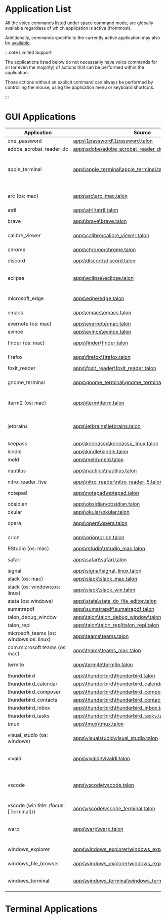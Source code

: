 # Application List

All the voice commands listed under space command mode, are globally available regardless of which application is
active (frontmost).

Additionally, commands specific to the currently active application may also be [available](./available-commands.md).


:::note Limited Support

The applications listed below do not necessarily have voice commands for all (or even the majority)
of actions that can be performed within the application.

Those actions without an explicit command can always be performed by controlling the mouse, using the application menu or
keyboard shortcuts.

:::

# GUI Applications

| Application               | Source | Command Groups |
| ------------------------- | -------------- |-------------- |
| one_password | [apps\1password\1password.talon](https://github.com/talonhub/community/tree/main/apps/apps\1password\1password.talon) |  |
| adobe_acrobat_reader_dc | [apps\adobe\adobe_acrobat_reader_dc.talon](https://github.com/talonhub/community/tree/main/apps/apps\adobe\adobe_acrobat_reader_dc.talon) | [navigation](./Command%20Groups%20GUI/navigation.md), [pages](./Command%20Groups%20GUI/pages.md), [tabs](./Command%20Groups%20GUI/tabs.md) |
| apple_terminal | [apps\apple_terminal\apple_terminal.talon](https://github.com/talonhub/community/tree/main/apps/apps\apple_terminal\apple_terminal.talon) | [terminal](./Command%20Groups%20Terminal/terminal.md), [anaconda](./Command%20Groups%20Terminal/anaconda.md), [file_manager](./Command%20Groups%20GUI/file_manager.md), [generic_unix_shell](./Command%20Groups%20GUI/generic_unix_shell.md), [git](./Command%20Groups%20Terminal/git.md), [kubectl](./Command%20Groups%20Terminal/kubectl.md), [navigation](./Command%20Groups%20GUI/navigation.md), [readline](./Command%20Groups%20Terminal/readline.md), [tabs](./Command%20Groups%20GUI/tabs.md) |
| arc (os: mac) | [apps\arc\arc_mac.talon](https://github.com/talonhub/community/tree/main/apps/apps\arc\arc_mac.talon) | [browser](./Command%20Groups%20GUI/browser.md), [command_search](./Command%20Groups%20GUI/command_search.md), [find](./Command%20Groups%20GUI/find.md), [navigation](./Command%20Groups%20GUI/navigation.md), [tabs](./Command%20Groups%20GUI/tabs.md) |
| atril | [apps\atril\atril.talon](https://github.com/talonhub/community/tree/main/apps/apps\atril\atril.talon) | [navigation](./Command%20Groups%20GUI/navigation.md), [pages](./Command%20Groups%20GUI/pages.md) |
| brave | [apps\brave\brave.talon](https://github.com/talonhub/community/tree/main/apps/apps\brave\brave.talon) | [browser](./Command%20Groups%20GUI/browser.md), [find](./Command%20Groups%20GUI/find.md), [navigation](./Command%20Groups%20GUI/navigation.md), [tabs](./Command%20Groups%20GUI/tabs.md) |
| calibre_viewer | [apps\calibre\calibre_viewer.talon](https://github.com/talonhub/community/tree/main/apps/apps\calibre\calibre_viewer.talon) | [chapters](./Command%20Groups%20GUI/chapters.md), [navigation](./Command%20Groups%20GUI/navigation.md), [pages](./Command%20Groups%20GUI/pages.md) |
| chrome | [apps\chrome\chrome.talon](https://github.com/talonhub/community/tree/main/apps/apps\chrome\chrome.talon) | [browser](./Command%20Groups%20GUI/browser.md), [find](./Command%20Groups%20GUI/find.md), [navigation](./Command%20Groups%20GUI/navigation.md), [tabs](./Command%20Groups%20GUI/tabs.md) |
| discord | [apps\discord\discord.talon](https://github.com/talonhub/community/tree/main/apps/apps\discord\discord.talon) | [emoji](./Command%20Groups%20GUI/emoji.md), [messaging](./Command%20Groups%20GUI/messaging.md) |
| eclipse | [apps\eclipse\eclipse.talon](https://github.com/talonhub/community/tree/main/apps/apps\eclipse\eclipse.talon) | [command_search](./Command%20Groups%20GUI/command_search.md), [find](./Command%20Groups%20GUI/find.md), [find_and_replace](./Command%20Groups%20GUI/find_and_replace.md), [line_commands](./Command%20Groups%20GUI/line_commands.md), [splits](./Command%20Groups%20GUI/splits.md), [tabs](./Command%20Groups%20GUI/tabs.md) |
| microsoft_edge | [apps\edge\edge.talon](https://github.com/talonhub/community/tree/main/apps/apps\edge\edge.talon) | [browser](./Command%20Groups%20GUI/browser.md), [find](./Command%20Groups%20GUI/find.md), [navigation](./Command%20Groups%20GUI/navigation.md), [tabs](./Command%20Groups%20GUI/tabs.md) |
| emacs | [apps\emacs\emacs.talon](https://github.com/talonhub/community/tree/main/apps/apps\emacs\emacs.talon) | [line_commands](./Command%20Groups%20GUI/line_commands.md), [splits](./Command%20Groups%20GUI/splits.md), [tabs](./Command%20Groups%20GUI/tabs.md) |
| evernote (os: mac) | [apps\evernote\mac.talon](https://github.com/talonhub/community/tree/main/apps/apps\evernote\mac.talon) |  |
| evince | [apps\evince\evince.talon](https://github.com/talonhub/community/tree/main/apps/apps\evince\evince.talon) | [navigation](./Command%20Groups%20GUI/navigation.md), [pages](./Command%20Groups%20GUI/pages.md) |
| finder (os: mac) | [apps\finder\finder.talon](https://github.com/talonhub/community/tree/main/apps/apps\finder\finder.talon) | [file_manager](./Command%20Groups%20GUI/file_manager.md), [navigation](./Command%20Groups%20GUI/navigation.md), [tabs](./Command%20Groups%20GUI/tabs.md) |
| firefox | [apps\firefox\firefox.talon](https://github.com/talonhub/community/tree/main/apps/apps\firefox\firefox.talon) | [browser](./Command%20Groups%20GUI/browser.md), [find](./Command%20Groups%20GUI/find.md), [navigation](./Command%20Groups%20GUI/navigation.md), [tabs](./Command%20Groups%20GUI/tabs.md) |
| foxit_reader | [apps\foxit_reader\foxit_reader.talon](https://github.com/talonhub/community/tree/main/apps/apps\foxit_reader\foxit_reader.talon) | [navigation](./Command%20Groups%20GUI/navigation.md), [pages](./Command%20Groups%20GUI/pages.md), [tabs](./Command%20Groups%20GUI/tabs.md) |
| gnome_terminal | [apps\gnome_terminal\gnome_terminal.talon](https://github.com/talonhub/community/tree/main/apps/apps\gnome_terminal\gnome_terminal.talon) | [terminal](./Command%20Groups%20Terminal/terminal.md), [generic_unix_shell](./Command%20Groups%20GUI/generic_unix_shell.md), [git](./Command%20Groups%20Terminal/git.md), [kubectl](./Command%20Groups%20Terminal/kubectl.md), [tabs](./Command%20Groups%20GUI/tabs.md) |
| iterm2 (os: mac) | [apps\iterm\iterm.talon](https://github.com/talonhub/community/tree/main/apps/apps\iterm\iterm.talon) | [terminal](./Command%20Groups%20Terminal/terminal.md), [generic_unix_shell](./Command%20Groups%20GUI/generic_unix_shell.md), [git](./Command%20Groups%20Terminal/git.md), [kubectl](./Command%20Groups%20Terminal/kubectl.md), [readline](./Command%20Groups%20Terminal/readline.md), [tabs](./Command%20Groups%20GUI/tabs.md) |
| jetbrains | [apps\jetbrains\jetbrains.talon](https://github.com/talonhub/community/tree/main/apps/apps\jetbrains\jetbrains.talon) | [command_search](./Command%20Groups%20GUI/command_search.md), [line_commands](./Command%20Groups%20GUI/line_commands.md), [multiple_cursors](./Command%20Groups%20GUI/multiple_cursors.md), [splits](./Command%20Groups%20GUI/splits.md), [tabs](./Command%20Groups%20GUI/tabs.md) |
| keepass | [apps\keepassx\keepassx_linux.talon](https://github.com/talonhub/community/tree/main/apps/apps\keepassx\keepassx_linux.talon) |  |
| kindle | [apps\kindle\kindle.talon](https://github.com/talonhub/community/tree/main/apps/apps\kindle\kindle.talon) | [navigation](./Command%20Groups%20GUI/navigation.md), [pages](./Command%20Groups%20GUI/pages.md) |
| meld | [apps\meld\meld.talon](https://github.com/talonhub/community/tree/main/apps/apps\meld\meld.talon) | [tabs](./Command%20Groups%20GUI/tabs.md) |
| nautilus | [apps\nautilus\nautilus.talon](https://github.com/talonhub/community/tree/main/apps/apps\nautilus\nautilus.talon) | [file_manager](./Command%20Groups%20GUI/file_manager.md), [navigation](./Command%20Groups%20GUI/navigation.md), [tabs](./Command%20Groups%20GUI/tabs.md) |
| nitro_reader_five | [apps\nitro_reader\nitro_reader_5.talon](https://github.com/talonhub/community/tree/main/apps/apps\nitro_reader\nitro_reader_5.talon) | [navigation](./Command%20Groups%20GUI/navigation.md), [pages](./Command%20Groups%20GUI/pages.md), [tabs](./Command%20Groups%20GUI/tabs.md) |
| notepad | [apps\notepad\notepad.talon](https://github.com/talonhub/community/tree/main/apps/apps\notepad\notepad.talon) | [find](./Command%20Groups%20GUI/find.md), [find_and_replace](./Command%20Groups%20GUI/find_and_replace.md), [tabs](./Command%20Groups%20GUI/tabs.md) |
| obsidian | [apps\obsidian\obsidian.talon](https://github.com/talonhub/community/tree/main/apps/apps\obsidian\obsidian.talon) | [tabs](./Command%20Groups%20GUI/tabs.md) |
| okular | [apps\okular\okular.talon](https://github.com/talonhub/community/tree/main/apps/apps\okular\okular.talon) | [navigation](./Command%20Groups%20GUI/navigation.md), [pages](./Command%20Groups%20GUI/pages.md) |
| opera | [apps\opera\opera.talon](https://github.com/talonhub/community/tree/main/apps/apps\opera\opera.talon) | [browser](./Command%20Groups%20GUI/browser.md), [find](./Command%20Groups%20GUI/find.md), [navigation](./Command%20Groups%20GUI/navigation.md), [tabs](./Command%20Groups%20GUI/tabs.md) |
| orion | [apps\orion\orion.talon](https://github.com/talonhub/community/tree/main/apps/apps\orion\orion.talon) | [browser](./Command%20Groups%20GUI/browser.md), [find](./Command%20Groups%20GUI/find.md), [navigation](./Command%20Groups%20GUI/navigation.md), [tabs](./Command%20Groups%20GUI/tabs.md) |
| RStudio (os: mac) | [apps\rstudio\rstudio_mac.talon](https://github.com/talonhub/community/tree/main/apps/apps\rstudio\rstudio_mac.talon) |  |
| safari | [apps\safari\safari.talon](https://github.com/talonhub/community/tree/main/apps/apps\safari\safari.talon) | [browser](./Command%20Groups%20GUI/browser.md), [find](./Command%20Groups%20GUI/find.md), [navigation](./Command%20Groups%20GUI/navigation.md), [tabs](./Command%20Groups%20GUI/tabs.md) |
| signal | [apps\signal\signal_linux.talon](https://github.com/talonhub/community/tree/main/apps/apps\signal\signal_linux.talon) |  |
| slack (os: mac) | [apps\slack\slack_mac.talon](https://github.com/talonhub/community/tree/main/apps/apps\slack\slack_mac.talon) | [emoji](./Command%20Groups%20GUI/emoji.md), [messaging](./Command%20Groups%20GUI/messaging.md) |
| slack (os: windows;os: linux) | [apps\slack\slack_win.talon](https://github.com/talonhub/community/tree/main/apps/apps\slack\slack_win.talon) | [emoji](./Command%20Groups%20GUI/emoji.md), [messaging](./Command%20Groups%20GUI/messaging.md) |
| stata (os: windows) | [apps\stata\stata_do_file_editor.talon](https://github.com/talonhub/community/tree/main/apps/apps\stata\stata_do_file_editor.talon) |  |
| sumatrapdf | [apps\sumatrapdf\sumatrapdf.talon](https://github.com/talonhub/community/tree/main/apps/apps\sumatrapdf\sumatrapdf.talon) | [navigation](./Command%20Groups%20GUI/navigation.md), [pages](./Command%20Groups%20GUI/pages.md), [tabs](./Command%20Groups%20GUI/tabs.md) |
| talon_debug_window | [apps\talon\talon_debug_window\talon_debug_window.talon](https://github.com/talonhub/community/tree/main/apps/apps\talon\talon_debug_window\talon_debug_window.talon) |  |
| talon_repl | [apps\talon\talon_repl\talon_repl.talon](https://github.com/talonhub/community/tree/main/apps/apps\talon\talon_repl\talon_repl.talon) | [readline](./Command%20Groups%20Terminal/readline.md), [talon_python](./Command%20Groups%20GUI/talon_python.md) |
| microsoft_teams (os: windows;os: linux) | [apps\teams\teams.talon](https://github.com/talonhub/community/tree/main/apps/apps\teams\teams.talon) |  |
| com.microsoft.teams (os: mac) | [apps\teams\teams_mac.talon](https://github.com/talonhub/community/tree/main/apps/apps\teams\teams_mac.talon) |  |
| termite | [apps\termite\termite.talon](https://github.com/talonhub/community/tree/main/apps/apps\termite\termite.talon) | [terminal](./Command%20Groups%20Terminal/terminal.md), [git](./Command%20Groups%20Terminal/git.md), [kubectl](./Command%20Groups%20Terminal/kubectl.md), [taskwarrior](./Command%20Groups%20Terminal/taskwarrior.md) |
| thunderbird | [apps\thunderbird\thunderbird.talon](https://github.com/talonhub/community/tree/main/apps/apps\thunderbird\thunderbird.talon) | [tabs](./Command%20Groups%20GUI/tabs.md) |
| thunderbird_calendar | [apps\thunderbird\thunderbird_calendar.talon](https://github.com/talonhub/community/tree/main/apps/apps\thunderbird\thunderbird_calendar.talon) |  |
| thunderbird_composer | [apps\thunderbird\thunderbird_composer.talon](https://github.com/talonhub/community/tree/main/apps/apps\thunderbird\thunderbird_composer.talon) |  |
| thunderbird_contacts | [apps\thunderbird\thunderbird_contacts.talon](https://github.com/talonhub/community/tree/main/apps/apps\thunderbird\thunderbird_contacts.talon) |  |
| thunderbird_inbox | [apps\thunderbird\thunderbird_inbox.talon](https://github.com/talonhub/community/tree/main/apps/apps\thunderbird\thunderbird_inbox.talon) |  |
| thunderbird_tasks | [apps\thunderbird\thunderbird_tasks.talon](https://github.com/talonhub/community/tree/main/apps/apps\thunderbird\thunderbird_tasks.talon) |  |
| tmux | [apps\tmux\tmux.talon](https://github.com/talonhub/community/tree/main/apps/apps\tmux\tmux.talon) | [splits](./Command%20Groups%20GUI/splits.md), [tabs](./Command%20Groups%20GUI/tabs.md) |
| visual_studio (os: windows) | [apps\visualstudio\visual_studio.talon](https://github.com/talonhub/community/tree/main/apps/apps\visualstudio\visual_studio.talon) | [find](./Command%20Groups%20GUI/find.md), [find_and_replace](./Command%20Groups%20GUI/find_and_replace.md), [line_commands](./Command%20Groups%20GUI/line_commands.md), [multiple_cursors](./Command%20Groups%20GUI/multiple_cursors.md), [tabs](./Command%20Groups%20GUI/tabs.md) |
| vivaldi | [apps\vivaldi\vivaldi.talon](https://github.com/talonhub/community/tree/main/apps/apps\vivaldi\vivaldi.talon) | [browser](./Command%20Groups%20GUI/browser.md), [command_search](./Command%20Groups%20GUI/command_search.md), [find](./Command%20Groups%20GUI/find.md), [navigation](./Command%20Groups%20GUI/navigation.md), [tabs](./Command%20Groups%20GUI/tabs.md) |
| vscode | [apps\vscode\vscode.talon](https://github.com/talonhub/community/tree/main/apps/apps\vscode\vscode.talon) | [command_search](./Command%20Groups%20GUI/command_search.md), [find](./Command%20Groups%20GUI/find.md), [find_and_replace](./Command%20Groups%20GUI/find_and_replace.md), [line_commands](./Command%20Groups%20GUI/line_commands.md), [multiple_cursors](./Command%20Groups%20GUI/multiple_cursors.md), [splits](./Command%20Groups%20GUI/splits.md), [tabs](./Command%20Groups%20GUI/tabs.md) |
| vscode (win.title: /focus:\[Terminal\]/) | [apps\vscode\vscode_terminal.talon](https://github.com/talonhub/community/tree/main/apps/apps\vscode\vscode_terminal.talon) | [terminal](./Command%20Groups%20Terminal/terminal.md) |
| warp | [apps\warp\warp.talon](https://github.com/talonhub/community/tree/main/apps/apps\warp\warp.talon) | [terminal](./Command%20Groups%20Terminal/terminal.md), [file_manager](./Command%20Groups%20GUI/file_manager.md), [generic_unix_shell](./Command%20Groups%20GUI/generic_unix_shell.md), [git](./Command%20Groups%20Terminal/git.md), [kubectl](./Command%20Groups%20Terminal/kubectl.md), [navigation](./Command%20Groups%20GUI/navigation.md), [readline](./Command%20Groups%20Terminal/readline.md), [tabs](./Command%20Groups%20GUI/tabs.md) |
| windows_explorer | [apps\windows_explorer\windows_explorer.talon](https://github.com/talonhub/community/tree/main/apps/apps\windows_explorer\windows_explorer.talon) | [file_manager](./Command%20Groups%20GUI/file_manager.md), [navigation](./Command%20Groups%20GUI/navigation.md) |
| windows_file_browser | [apps\windows_explorer\windows_explorer.talon](https://github.com/talonhub/community/tree/main/apps/apps\windows_explorer\windows_explorer.talon) | [file_manager](./Command%20Groups%20GUI/file_manager.md), [navigation](./Command%20Groups%20GUI/navigation.md), [navigation](./Command%20Groups%20GUI/navigation.md) |
| windows_terminal | [apps\windows_terminal\windows_terminal.talon](https://github.com/talonhub/community/tree/main/apps/apps\windows_terminal\windows_terminal.talon) | [terminal](./Command%20Groups%20Terminal/terminal.md), [anaconda](./Command%20Groups%20Terminal/anaconda.md), [generic_windows_shell](./Command%20Groups%20GUI/generic_windows_shell.md), [git](./Command%20Groups%20Terminal/git.md), [splits](./Command%20Groups%20GUI/splits.md), [tabs](./Command%20Groups%20GUI/tabs.md) |


# Terminal Applications

